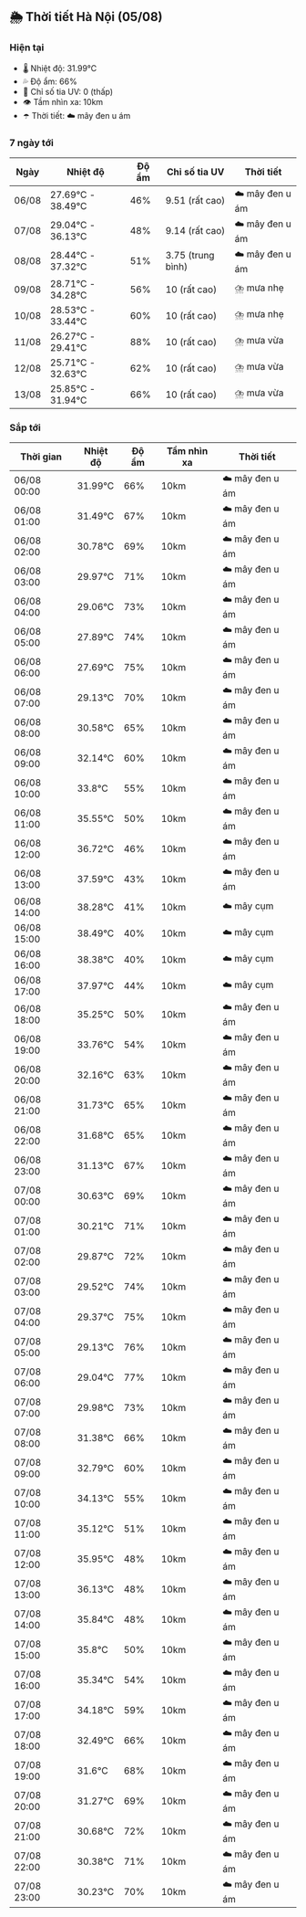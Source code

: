## 🌦️ Thời tiết Hà Nội (05/08)

### Hiện tại

- 🌡️ Nhiệt độ: 31.99℃
- 💦 Độ ẩm: 66%
- 🌟 Chỉ số tia UV: 0 (thấp)
- 👁️ Tầm nhìn xa: 10km
- ☂️ Thời tiết: ☁️ mây đen u ám

### 7 ngày tới

| Ngày | Nhiệt độ | Độ ẩm | Chỉ số tia UV | Thời tiết |
| --- | --- | --- | --- | --- |
| 06/08 | 27.69℃ - 38.49℃ | 46% | 9.51 (rất cao) | ☁️ mây đen u ám |
| 07/08 | 29.04℃ - 36.13℃ | 48% | 9.14 (rất cao) | ☁️ mây đen u ám |
| 08/08 | 28.44℃ - 37.32℃ | 51% | 3.75 (trung bình) | ☁️ mây đen u ám |
| 09/08 | 28.71℃ - 34.28℃ | 56% | 10 (rất cao) | ⛈️ mưa nhẹ |
| 10/08 | 28.53℃ - 33.44℃ | 60% | 10 (rất cao) | ⛈️ mưa nhẹ |
| 11/08 | 26.27℃ - 29.41℃ | 88% | 10 (rất cao) | ⛈️ mưa vừa |
| 12/08 | 25.71℃ - 32.63℃ | 62% | 10 (rất cao) | ⛈️ mưa vừa |
| 13/08 | 25.85℃ - 31.94℃ | 66% | 10 (rất cao) | ⛈️ mưa vừa |

### Sắp tới

| Thời gian | Nhiệt độ | Độ ẩm | Tầm nhìn xa | Thời tiết |
| --- | --- | --- | --- | --- |
| 06/08 00:00 | 31.99℃ | 66% | 10km | ☁️ mây đen u ám |
| 06/08 01:00 | 31.49℃ | 67% | 10km | ☁️ mây đen u ám |
| 06/08 02:00 | 30.78℃ | 69% | 10km | ☁️ mây đen u ám |
| 06/08 03:00 | 29.97℃ | 71% | 10km | ☁️ mây đen u ám |
| 06/08 04:00 | 29.06℃ | 73% | 10km | ☁️ mây đen u ám |
| 06/08 05:00 | 27.89℃ | 74% | 10km | ☁️ mây đen u ám |
| 06/08 06:00 | 27.69℃ | 75% | 10km | ☁️ mây đen u ám |
| 06/08 07:00 | 29.13℃ | 70% | 10km | ☁️ mây đen u ám |
| 06/08 08:00 | 30.58℃ | 65% | 10km | ☁️ mây đen u ám |
| 06/08 09:00 | 32.14℃ | 60% | 10km | ☁️ mây đen u ám |
| 06/08 10:00 | 33.8℃ | 55% | 10km | ☁️ mây đen u ám |
| 06/08 11:00 | 35.55℃ | 50% | 10km | ☁️ mây đen u ám |
| 06/08 12:00 | 36.72℃ | 46% | 10km | ☁️ mây đen u ám |
| 06/08 13:00 | 37.59℃ | 43% | 10km | ☁️ mây đen u ám |
| 06/08 14:00 | 38.28℃ | 41% | 10km | ☁️ mây cụm |
| 06/08 15:00 | 38.49℃ | 40% | 10km | ☁️ mây cụm |
| 06/08 16:00 | 38.38℃ | 40% | 10km | ☁️ mây cụm |
| 06/08 17:00 | 37.97℃ | 44% | 10km | ☁️ mây cụm |
| 06/08 18:00 | 35.25℃ | 50% | 10km | ☁️ mây đen u ám |
| 06/08 19:00 | 33.76℃ | 54% | 10km | ☁️ mây đen u ám |
| 06/08 20:00 | 32.16℃ | 63% | 10km | ☁️ mây đen u ám |
| 06/08 21:00 | 31.73℃ | 65% | 10km | ☁️ mây đen u ám |
| 06/08 22:00 | 31.68℃ | 65% | 10km | ☁️ mây đen u ám |
| 06/08 23:00 | 31.13℃ | 67% | 10km | ☁️ mây đen u ám |
| 07/08 00:00 | 30.63℃ | 69% | 10km | ☁️ mây đen u ám |
| 07/08 01:00 | 30.21℃ | 71% | 10km | ☁️ mây đen u ám |
| 07/08 02:00 | 29.87℃ | 72% | 10km | ☁️ mây đen u ám |
| 07/08 03:00 | 29.52℃ | 74% | 10km | ☁️ mây đen u ám |
| 07/08 04:00 | 29.37℃ | 75% | 10km | ☁️ mây đen u ám |
| 07/08 05:00 | 29.13℃ | 76% | 10km | ☁️ mây đen u ám |
| 07/08 06:00 | 29.04℃ | 77% | 10km | ☁️ mây đen u ám |
| 07/08 07:00 | 29.98℃ | 73% | 10km | ☁️ mây đen u ám |
| 07/08 08:00 | 31.38℃ | 66% | 10km | ☁️ mây đen u ám |
| 07/08 09:00 | 32.79℃ | 60% | 10km | ☁️ mây đen u ám |
| 07/08 10:00 | 34.13℃ | 55% | 10km | ☁️ mây đen u ám |
| 07/08 11:00 | 35.12℃ | 51% | 10km | ☁️ mây đen u ám |
| 07/08 12:00 | 35.95℃ | 48% | 10km | ☁️ mây đen u ám |
| 07/08 13:00 | 36.13℃ | 48% | 10km | ☁️ mây đen u ám |
| 07/08 14:00 | 35.84℃ | 48% | 10km | ☁️ mây đen u ám |
| 07/08 15:00 | 35.8℃ | 50% | 10km | ☁️ mây đen u ám |
| 07/08 16:00 | 35.34℃ | 54% | 10km | ☁️ mây đen u ám |
| 07/08 17:00 | 34.18℃ | 59% | 10km | ☁️ mây đen u ám |
| 07/08 18:00 | 32.49℃ | 66% | 10km | ☁️ mây đen u ám |
| 07/08 19:00 | 31.6℃ | 68% | 10km | ☁️ mây đen u ám |
| 07/08 20:00 | 31.27℃ | 69% | 10km | ☁️ mây đen u ám |
| 07/08 21:00 | 30.68℃ | 72% | 10km | ☁️ mây đen u ám |
| 07/08 22:00 | 30.38℃ | 71% | 10km | ☁️ mây đen u ám |
| 07/08 23:00 | 30.23℃ | 70% | 10km | ☁️ mây đen u ám |

